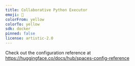 ```yaml
---
title: Collaborative Python Executor
emoji: 🐨
colorFrom: yellow
colorTo: yellow
sdk: docker
pinned: false
license: artistic-2.0
---
```


Check out the configuration reference at https://huggingface.co/docs/hub/spaces-config-reference
